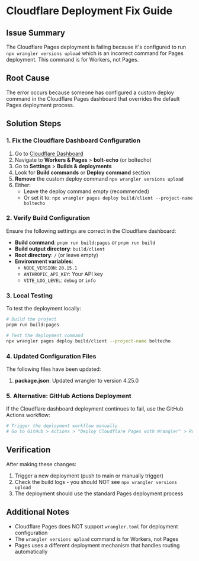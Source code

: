 # Cloudflare Deployment Fix Guide

## Issue Summary
The Cloudflare Pages deployment is failing because it's configured to run `npx wrangler versions upload` which is an incorrect command for Pages deployment. This command is for Workers, not Pages.

## Root Cause
The error occurs because someone has configured a custom deploy command in the Cloudflare Pages dashboard that overrides the default Pages deployment process.

## Solution Steps

### 1. Fix the Cloudflare Dashboard Configuration

1. Go to [Cloudflare Dashboard](https://dash.cloudflare.com)
2. Navigate to **Workers & Pages** > **bolt-echo** (or boltecho)
3. Go to **Settings** > **Builds & deployments**
4. Look for **Build commands** or **Deploy command** section
5. **Remove** the custom deploy command `npx wrangler versions upload`
6. Either:
   - Leave the deploy command empty (recommended)
   - Or set it to: `npx wrangler pages deploy build/client --project-name boltecho`

### 2. Verify Build Configuration

Ensure the following settings are correct in the Cloudflare dashboard:

- **Build command**: `pnpm run build:pages` or `pnpm run build`
- **Build output directory**: `build/client`
- **Root directory**: `/` (or leave empty)
- **Environment variables**:
  - `NODE_VERSION`: `20.15.1`
  - `ANTHROPIC_API_KEY`: Your API key
  - `VITE_LOG_LEVEL`: `debug` or `info`

### 3. Local Testing

To test the deployment locally:

```bash
# Build the project
pnpm run build:pages

# Test the deployment command
npx wrangler pages deploy build/client --project-name boltecho
```

### 4. Updated Configuration Files

The following files have been updated:

1. **package.json**: Updated wrangler to version 4.25.0

### 5. Alternative: GitHub Actions Deployment

If the Cloudflare dashboard deployment continues to fail, use the GitHub Actions workflow:

```bash
# Trigger the deployment workflow manually
# Go to GitHub > Actions > "Deploy Cloudflare Pages with Wrangler" > Run workflow
```

## Verification

After making these changes:

1. Trigger a new deployment (push to main or manually trigger)
2. Check the build logs - you should NOT see `npx wrangler versions upload`
3. The deployment should use the standard Pages deployment process

## Additional Notes

- Cloudflare Pages does NOT support `wrangler.toml` for deployment configuration
- The `wrangler versions upload` command is for Workers, not Pages
- Pages uses a different deployment mechanism that handles routing automatically